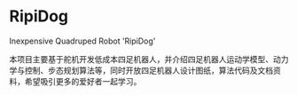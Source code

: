 # RipiDog
Inexpensive Quadruped Robot 'RipiDog'

本项目主要基于舵机开发低成本四足机器人，并介绍四足机器人运动学模型、动力学与控制、步态规划算法等，同时开放四足机器人设计图纸，算法代码及文档资料，希望吸引更多的爱好者一起学习。